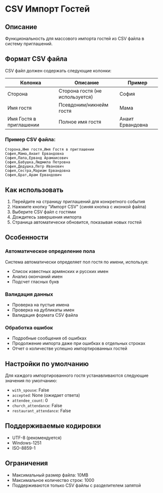 # CSV Импорт Гостей

## Описание
Функциональность для массового импорта гостей из CSV файла в систему приглашений.

## Формат CSV файла

CSV файл должен содержать следующие колонки:

| Колонка | Описание | Пример |
|---------|----------|--------|
| Сторона | Сторона гостя (не используется) | София |
| Имя гостя | Псевдоним/никнейм гостя | Мама |
| Имя Гостя в приглашении | Полное имя гостя | Анаит Ервандовна |

### Пример CSV файла:
```csv
Сторона,Имя гостя,Имя Гостя в приглашении
София,Мама,Анаит Ервандовна
София,Папа,Ерванд Арамаисович
София,Бабушка,Людмила Петровна
София,Дедушка,Петр Иванович
София,Сестра,Мариам Ервандовна
София,Брат,Арам Ервандович
```

## Как использовать

1. Перейдите на страницу приглашений для конкретного события
2. Нажмите кнопку "Импорт CSV" (синяя кнопка с иконкой файла)
3. Выберите CSV файл с гостями
4. Дождитесь завершения импорта
5. Страница автоматически обновится, показывая новых гостей

## Особенности

### Автоматическое определение пола
Система автоматически определяет пол гостя по имени, используя:
- Список известных армянских и русских имен
- Анализ окончаний имен
- Подсчет гласных букв

### Валидация данных
- Проверка на пустые имена
- Проверка на дубликаты имен
- Валидация формата CSV файла

### Обработка ошибок
- Подробные сообщения об ошибках
- Продолжение импорта даже при ошибках в отдельных строках
- Отчет о количестве успешно импортированных гостей

## Настройки по умолчанию

Для каждого импортированного гостя устанавливаются следующие значения по умолчанию:
- `with_spouse`: False
- `accepted`: None (ожидает ответа)
- `attendee_count`: 0
- `church_attendance`: False
- `restaurant_attendance`: False

## Поддерживаемые кодировки

- UTF-8 (рекомендуется)
- Windows-1251
- ISO-8859-1

## Ограничения

- Максимальный размер файла: 10MB
- Максимальное количество строк: 1000
- Поддерживаются только CSV файлы с разделителем запятой
